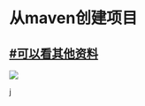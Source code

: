 # 从maven创建项目

## [#可以看其他资料](www.baidu.com)

![](https://ss0.bdstatic.com/70cFvHSh_Q1YnxGkpoWK1HF6hhy/it/u=940393633,4284179097&fm=26&gp=0.jpg)

j 
